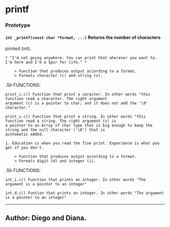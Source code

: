 # printf

### Prototype
#### `int _printf(const char *format, ...)` Returns the number of characters
printed (int).

	* "I'm not going anywhere. You can print that wherever you want to. I'm here and I'm a Spur for life." *

  		> Function that produces output according to a format.
		> Formats character (c) and string (s).

.Sh	FUNCTIONS:

	print_c.c() Function that print a caracter. In other words "this function read a character. The right argument
	argument (c) is a pointer to char; and it does not add the '\0' character."

	print_s.c() Function that print a string. In other words "this function read a string. The right argument (s) is
	a pointer to an Array of char type that is big enough to keep the string and the null character ('\0') that is
	authomatic added.

	1. Education is when you read the fine print. Experience is what you get if you don't.

		> Function that produces output according to a format.
		> Formats digit (d) and integer (i).

.Sh	FUNCTIONS:

	int_i.c() Function that prints an integer. In other words "The argument is a pointer to an integer"

	int_d.c() Funtion that prints an integer. In other words "The argument is a pointer to an integer"
---

 ## Author: Diego and Diana.
